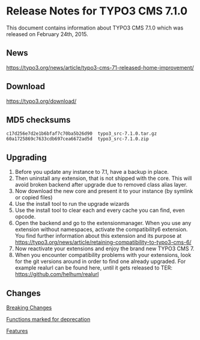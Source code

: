 Release Notes for TYPO3 CMS 7.1.0
=================================

This document contains information about TYPO3 CMS 7.1.0 which was
released on February 24th, 2015.

News
----

<https://typo3.org/news/article/typo3-cms-71-released-home-improvement/>

Download
--------

<https://typo3.org/download/>

MD5 checksums
-------------

    c17d256e7d2e1b6bfaf7c70ba5b26d90  typo3_src-7.1.0.tar.gz
    60a1725869c7633cdb697cea6672ad5d  typo3_src-7.1.0.zip

Upgrading
---------

1.  Before you update any instance to 7.1, have a backup in place.
2.  Then uninstall any extension, that is not shipped with the core.
    This will avoid broken backend after upgrade due to removed class
    alias layer.
3.  Now download the new core and present it to your instance (by
    symlink or copied files)
4.  Use the install tool to run the upgrade wizards
5.  Use the install tool to clear each and every cache you can find,
    even opcode.
6.  Open the backend and go to the extensionmanager. When you use any
    extension without namespaces, activate the compatibility6 extension.
    You find further information about this extension and its purpose at
    <https://typo3.org/news/article/retaining-compatibility-to-typo3-cms-6/>
7.  Now reactivate your extensions and enjoy the brand new TYPO3 CMS 7.
8.  When you encounter compatibility problems with your extensions, look
    for the git versions around in order to find one already upgraded.
    For example realurl can be found here, until it gets released to
    TER: <https://github.com/helhum/realurl>

Changes
-------

[Breaking Changes](TYPO3.CMS/Releases/7.1/Breaking "wikilink")

[Functions marked for
deprecation](TYPO3.CMS/Releases/7.1/Deprecation "wikilink")

[Features](TYPO3.CMS/Releases/7.1/Feature "wikilink")


